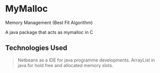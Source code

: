 # MyMalloc
Memory Management (Best Fit Algorithm)

A java package that acts as mymalloc in C

## Technologies Used

> Netbeans as a IDE for java programme developments.
> ArrayList in java for hold free and allocated memory slots.
